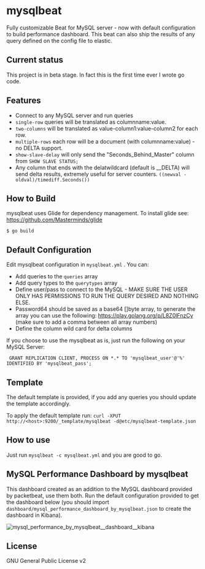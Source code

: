 # mysqlbeat
Fully customizable Beat for MySQL server - now with default configuration to build performance dashboard.
This beat can also ship the results of any query defined on the config file to elastic.

## Current status
 This project is in beta stage. In fact this is the first time ever I wrote go code.

## Features

* Connect to any MySQL server and run queries
 * `single-row` queries will be translated as columnname:value.
 * `two-columns` will be translated as value-column1:value-column2 for each row.
 * `multiple-rows` each row will be a document (with columnname:value) - no DELTA support.
 * `show-slave-delay` will only send the "Seconds_Behind_Master" column from `SHOW SLAVE STATUS;`
* Any column that ends with the delatwildcard (default is __DELTA) will send delta results, extremely useful for server counters.
  `((newval - oldval)/timediff.Seconds())`
 
## How to Build

mysqlbeat uses Glide for dependency management. To install glide see: https://github.com/Masterminds/glide

```shell
$ go build
```

## Default Configuration

Edit mysqlbeat configuration in ```mysqlbeat.yml``` .
You can:
* Add queries to the `queries` array
* Add query types to the `querytypes` array
* Define user/pass to connect to the MySQL - MAKE SURE THE USER ONLY HAS PERMISSIONS TO RUN THE QUERY DESIRED AND NOTHING ELSE.
* Password64 should be saved as a base64 []byte array, to generate the array you can use the following: https://play.golang.org/p/L8Z0lFnzCy (make sure to add a comma between all array numbers)
* Define the column wild card for delta columns

If you choose to use the mysqlbeat as is, just run the following on your MySQL Server:
  ```
   GRANT REPLICATION CLIENT, PROCESS ON *.* TO 'mysqlbeat_user'@'%' IDENTIFIED BY 'mysqlbeat_pass';
  ```

## Template
 The default template is provided, if you add any queries you should update the template accordingly.
 
 To apply the default template run:
 	```
 	 curl -XPUT http://<host>:9200/_template/mysqlbeat -d@etc/mysqlbeat-template.json
 	```

## How to use
Just run ```mysqlbeat -c mysqlbeat.yml``` and you are good to go.

## MySQL Performance Dashboard by mysqlbeat
This dashboard created as an addition to the MySQL dashboard provided by packetbeat, use them both.
Run the default configuration provided to get the dashboard below (you should import ```dashboard/mysql_performance_dashboard_by_mysqlbeat.json``` to create the dashboard in Kibana).

![mysql_performance_by_mysqlbeat__dashboard__kibana](https://cloud.githubusercontent.com/assets/2807536/14936629/3a3b88e8-0efa-11e6-87ef-eb864498d3ab.png)


## License
GNU General Public License v2

